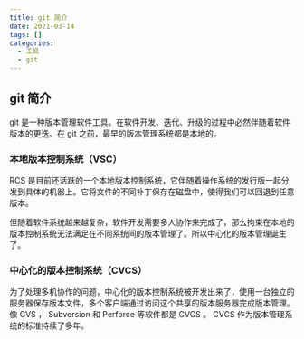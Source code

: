 ```yaml
---
title: git 简介
date: 2021-03-14
tags: []
categories:
  - 工具
  - git
---
```


## git 简介

git 是一种版本管理软件工具。在软件开发、迭代、升级的过程中必然伴随着软件版本的更迭。在 git 之前，最早的版本管理系统都是本地的。

### 本地版本控制系统（VSC）

RCS 是目前还活跃的一个本地版本控制系统，它伴随着操作系统的发行版一起分发到具体的机器上。它将文件的不同补丁保存在磁盘中，使得我们可以回退到任意版本。

但随着软件系统越来越复杂，软件开发需要多人协作来完成了，那么拘束在本地的版本控制系统无法满足在不同系统间的版本管理了。所以中心化的版本管理诞生了。

### 中心化的版本控制系统（CVCS）

为了处理多机协作的问题，中心化的版本控制系统被开发出来了，使用一台独立的服务器保存版本文件，多个客户端通过访问这个共享的版本服务器完成版本管理。像 CVS ， Subversion 和 Perforce 等软件都是 CVCS 。 CVCS 作为版本管理系统的标准持续了多年。
